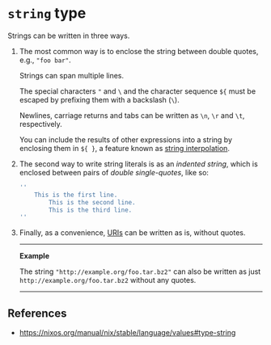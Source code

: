 # `string` type

Strings can be written in three ways.

1. The most common way is to enclose the string between double quotes, e.g., `"foo bar"`.
   
   Strings can span multiple lines.
   
   The special characters `"` and `\` and the character sequence `${` must be escaped by prefixing them with a backslash (`\`).
   
   Newlines, carriage returns and tabs can be written as `\n`, `\r` and `\t`, respectively.
   
   You can include the results of other expressions into a string by enclosing them in `${ }`, a feature known as [string interpolation](programming/languages/nix/string-interpolation).

2. The second way to write string literals is as an _indented string_, which is enclosed between pairs of _double single-quotes_, like so:
   
   ```nix
   ''
	   This is the first line.
		   This is the second line.
		   This is the third line.
   ''
   ```

3. Finally, as a convenience, [URIs](uri.md) can be written as is, without quotes.

    ---
    
    **Example**
    
    The string `"http://example.org/foo.tar.bz2"` can also be written as just `http://example.org/foo.tar.bz2` without any quotes.
    
    ---

## References

- https://nixos.org/manual/nix/stable/language/values#type-string
